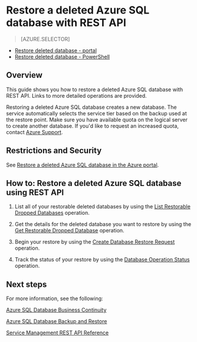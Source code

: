 <properties 
   pageTitle="Restore a deleted Azure SQL database with REST API" 
   description="Microsoft Azure SQL Database, restore deleted database, recover deleted database, REST API" 
   services="sql-database" 
   documentationCenter="" 
   authors="elfisher" 
   manager="jeffreyg" 
   editor="v-romcal"/>

<tags
   ms.service="sql-database"
   ms.devlang="NA"
   ms.topic="article"
   ms.tgt_pltfrm="NA"
   ms.workload="storage-backup-recovery" 
   ms.date="03/16/2015"
   ms.author="elfish; v-romcal"/>

# Restore a deleted Azure SQL database with REST API

> [AZURE.SELECTOR]
- [Restore deleted database - portal](./sql-database-restore-deleted-database-tutorial-management-portal.md)
- [Restore deleted database - PowerShell](./sql-database-restore-deleted-database-tutorial-powershell.md) 

## Overview

This guide shows you how to restore a deleted Azure SQL database with REST API. Links to more detailed operations are provided.

Restoring a deleted Azure SQL database creates a new database. The service automatically selects the service tier based on the backup used at the restore point. Make sure you have available quota on the logical server to create another database. If you'd like to request an increased quota, contact [Azure Support](http://azure.microsoft.com/support/options/).

## Restrictions and Security

See [Restore a deleted Azure SQL database in the Azure portal](./sql-database-restore-deleted-database-tutorial-management-portal.md).

## How to: Restore a deleted Azure SQL database using REST API

1.	List all of your restorable deleted databases by using the [List Restorable Dropped Databases](http://msdn.microsoft.com/library/azure/dn509562.aspx) operation.
	
2.	Get the details for the deleted database you want to restore by using the [Get Restorable Dropped Database](http://msdn.microsoft.com/library/azure/dn509574.aspx) operation.

3.	Begin your restore by using the [Create Database Restore Request](http://msdn.microsoft.com/library/azure/dn509571.aspx) operation.
	
4.	Track the status of your restore by using the [Database Operation Status](http://msdn.microsoft.com/library/azure/dn720371.aspx) operation.

## Next steps

For more information, see the following:

[Azure SQL Database Business Continuity](http://msdn.microsoft.com/library/azure/hh852669.aspx)

[Azure SQL Database Backup and Restore](http://msdn.microsoft.com/library/azure/jj650016.aspx)

[Service Management REST API Reference](http://msdn.microsoft.com/library/azure/ee460799.aspx)